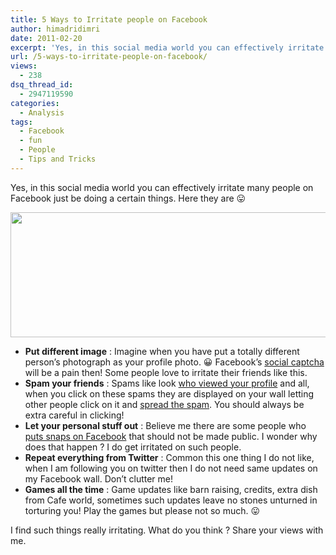```yaml
---
title: 5 Ways to Irritate people on Facebook
author: himadridimri
date: 2011-02-20
excerpt: 'Yes, in this social media world you can effectively irritate many people on Facebook just be doing a certain things. Here they are :P '
url: /5-ways-to-irritate-people-on-facebook/
views:
  - 238
dsq_thread_id:
  - 2947119590
categories:
  - Analysis
tags:
  - Facebook
  - fun
  - People
  - Tips and Tricks
---
```

Yes, in this social media world you can effectively irritate many people on Facebook just be doing a certain things. Here they are 😛

[<img class="alignnone size-full wp-image-5813" src="http://cdn.devilsworkshop.org/files/2011/02/facebook-logo1.jpg" alt="" width="600" height="200" />][1]

  * **Put different image** : Imagine when you have put a totally different person&#8217;s photograph as your profile photo. 😀 Facebook&#8217;s <a href="http://fbknol.com/facebook-testing-secure-login-and-picture-captcha/" onclick="_gaq.push(['_trackEvent', 'outbound-article', 'http://fbknol.com/facebook-testing-secure-login-and-picture-captcha/', 'social captcha']);" >social captcha</a> will be a pain then! Some people love to irritate their friends like this.
  * **Spam your friends** : Spams like look <a href="http://fbknol.com/scam-alert-stay-profile-stalkers-application/" onclick="_gaq.push(['_trackEvent', 'outbound-article', 'http://fbknol.com/scam-alert-stay-profile-stalkers-application/', 'who viewed your profile']);" >who viewed your profile</a> and all, when you click on these spams they are displayed on your wall letting other people click on it and <a href="http://fbknol.com/dont-click-on-account-verification-facebook/" onclick="_gaq.push(['_trackEvent', 'outbound-article', 'http://fbknol.com/dont-click-on-account-verification-facebook/', 'spread the spam']);" >spread the spam</a>. You should always be extra careful in clicking!
  * **Let your personal stuff out** : Believe me there are some people who <a href="http://fbknol.com/facebook-rolled-out-new-photo-feature-finally/" onclick="_gaq.push(['_trackEvent', 'outbound-article', 'http://fbknol.com/facebook-rolled-out-new-photo-feature-finally/', 'puts snaps on Facebook']);" >puts snaps on Facebook</a> that should not be made public. I wonder why does that happen ? I do get irritated on such people.
  * **Repeat everything from Twitter** : Common this one thing I do not like, when I am following you on twitter then I do not need same updates on my Facebook wall. Don&#8217;t clutter me!
  * **Games all the time** : Game updates like barn raising, credits, extra dish from Cafe world, sometimes such updates leave no stones unturned in torturing you! Play the games but please not so much. 😛

I find such things really irritating. What do you think ? Share your views with me.

 [1]: http://cdn.devilsworkshop.org/files/2011/02/facebook-logo1.jpg
